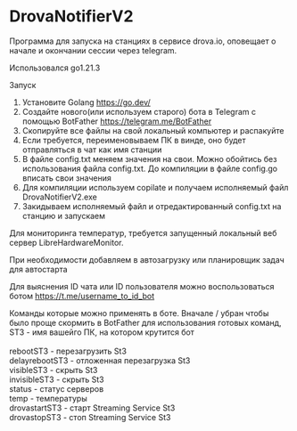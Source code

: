 # DrovaNotifierV2
Программа для запуска на станциях в сервисе drova.io, оповещает о начале и окончании сессии через telegram. 

Использовался go1.21.3

Запуск

1. Установите Golang https://go.dev/
2. Создайте нового(или используем старого) бота в Telegram с помощью BotFather https://telegram.me/BotFather
3. Скопируйте все файлы на свой локальный компьютер и распакуйте
4. Если требуется, переименовываем ПК в винде, оно будет отправляться в чат как имя станции
5. В файле config.txt меняем значения на свои. Можно обойтись без использования файла config.txt. До компиляции в файле config.go  вписать свои значения
6. Для компиляции используем copilate и получаем исполняемый файл DrovaNotifierV2.exe
7. Закидываем исполняемый файл и отредактированный config.txt на станцию и запускаем

Для мониторинга температур, требуется запущенный локальный веб сервер LibreHardwareMonitor.

При необходимости добавляем в автозагрузку или планировщик задач для автостарта

Для выяснения ID чата или ID пользователя можно воспользоваться ботом https://t.me/username_to_id_bot

Команды которые можно применять в боте. Вначале / убран чтобы было проще скормить в BotFather для использования готовых команд, ST3 - имя вашейго ПК, на котором крутится бот
<BR><BR>
rebootST3 - перезагрузить St3<BR>
delayrebootST3 - отложенная перезагрузка St3<BR>
visibleST3 - скрыть St3<BR>
invisibleST3 - скрыть St3<BR>
status - статус серверов<BR>
temp - температуры<BR>
drovastartST3 - старт Streaming Service St3<BR>
drovastopST3 - стоп Streaming Service St3<BR>

